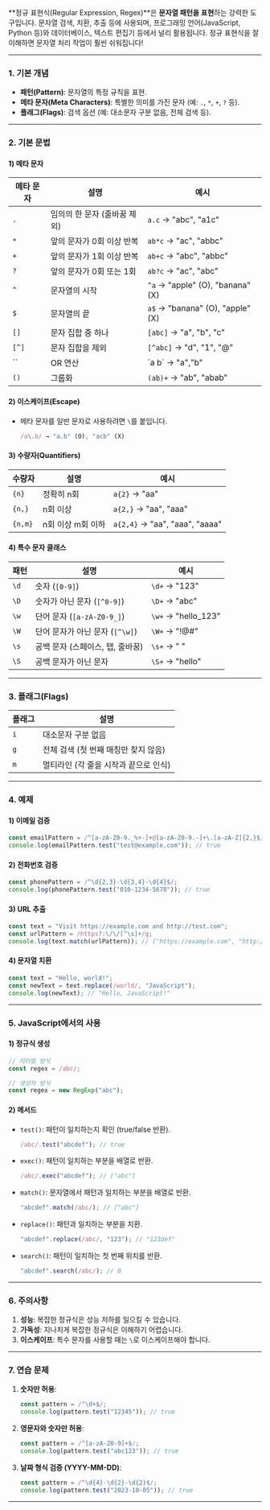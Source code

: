 **정규 표현식(Regular Expression, Regex)**은 **문자열 패턴을 표현**하는 강력한 도구입니다. 문자열 검색, 치환, 추출 등에 사용되며, 프로그래밍 언어(JavaScript, Python 등)와 데이터베이스, 텍스트 편집기 등에서 널리 활용됩니다. 정규 표현식을 잘 이해하면 문자열 처리 작업이 훨씬 쉬워집니다!

---

### **1. 기본 개념**
- **패턴(Pattern)**: 문자열의 특정 규칙을 표현.  
- **메타 문자(Meta Characters)**: 특별한 의미를 가진 문자 (예: `.`, `*`, `+`, `?` 등).  
- **플래그(Flags)**: 검색 옵션 (예: 대소문자 구분 없음, 전체 검색 등).

---

### **2. 기본 문법**
#### 1) **메타 문자**
| 메타 문자 | 설명                | 예시                               |
| ----- | ----------------- | -------------------------------- |
| `.`   | 임의의 한 문자 (줄바꿈 제외) | `a.c` → "abc", "a1c"             |
| `*`   | 앞의 문자가 0회 이상 반복   | `ab*c` → "ac", "abbc"            |
| `+`   | 앞의 문자가 1회 이상 반복   | `ab+c` → "abc", "abbc"           |
| `?`   | 앞의 문자가 0회 또는 1회   | `ab?c` → "ac", "abc"             |
| `^`   | 문자열의 시작           | `^a` → "apple" (O), "banana" (X) |
| `$`   | 문자열의 끝            | `a$` → "banana" (O), "apple" (X) |
| `[]`  | 문자 집합 중 하나        | `[abc]` → "a", "b", "c"          |
| `[^]` | 문자 집합을 제외         | `[^abc]` → "d", "1", "@"         |
| ``    | OR 연산             | \`a b\` -> "a","b"               |
| `()`  | 그룹화               | `(ab)+` → "ab", "abab"           |

#### 2) **이스케이프(Escape)**
- 메타 문자를 일반 문자로 사용하려면 `\`를 붙입니다.  
  ```javascript
  /a\.b/ → "a.b" (O), "acb" (X)
  ```

#### 3) **수량자(Quantifiers)**
| 수량자 | 설명 | 예시 |
|--------|------|------|
| `{n}` | 정확히 n회 | `a{2}` → "aa" |
| `{n,}` | n회 이상 | `a{2,}` → "aa", "aaa" |
| `{n,m}` | n회 이상 m회 이하 | `a{2,4}` → "aa", "aaa", "aaaa" |

#### 4) **특수 문자 클래스**
| 패턴 | 설명 | 예시 |
|------|------|------|
| `\d` | 숫자 (`[0-9]`) | `\d+` → "123" |
| `\D` | 숫자가 아닌 문자 (`[^0-9]`) | `\D+` → "abc" |
| `\w` | 단어 문자 (`[a-zA-Z0-9_]`) | `\w+` → "hello_123" |
| `\W` | 단어 문자가 아닌 문자 (`[^\w]`) | `\W+` → "!@#" |
| `\s` | 공백 문자 (스페이스, 탭, 줄바꿈) | `\s+` → "   " |
| `\S` | 공백 문자가 아닌 문자 | `\S+` → "hello" |

---

### **3. 플래그(Flags)**
| 플래그 | 설명 |
|--------|------|
| `i` | 대소문자 구분 없음 |
| `g` | 전체 검색 (첫 번째 매칭만 찾지 않음) |
| `m` | 멀티라인 (각 줄을 시작과 끝으로 인식) |

---

### **4. 예제**
#### 1) **이메일 검증**
```javascript
const emailPattern = /^[a-zA-Z0-9._%+-]+@[a-zA-Z0-9.-]+\.[a-zA-Z]{2,}$/;
console.log(emailPattern.test("test@example.com")); // true
```

#### 2) **전화번호 검증**
```javascript
const phonePattern = /^\d{2,3}-\d{3,4}-\d{4}$/;
console.log(phonePattern.test("010-1234-5678")); // true
```

#### 3) **URL 추출**
```javascript
const text = "Visit https://example.com and http://test.com";
const urlPattern = /https?:\/\/[^\s]+/g;
console.log(text.match(urlPattern)); // ["https://example.com", "http://test.com"]
```

#### 4) **문자열 치환**
```javascript
const text = "Hello, world!";
const newText = text.replace(/world/, "JavaScript");
console.log(newText); // "Hello, JavaScript!"
```

---

### **5. JavaScript에서의 사용**
#### 1) **정규식 생성**
```javascript
// 리터럴 방식
const regex = /abc/;

// 생성자 방식
const regex = new RegExp("abc");
```

#### 2) **메서드**
- `test()`: 패턴이 일치하는지 확인 (true/false 반환).  
  ```javascript
  /abc/.test("abcdef"); // true
  ```
- `exec()`: 패턴이 일치하는 부분을 배열로 반환.  
  ```javascript
  /abc/.exec("abcdef"); // ["abc"]
  ```
- `match()`: 문자열에서 패턴과 일치하는 부분을 배열로 반환.  
  ```javascript
  "abcdef".match(/abc/); // ["abc"]
  ```
- `replace()`: 패턴과 일치하는 부분을 치환.  
  ```javascript
  "abcdef".replace(/abc/, "123"); // "123def"
  ```
- `search()`: 패턴이 일치하는 첫 번째 위치를 반환.  
  ```javascript
  "abcdef".search(/abc/); // 0
  ```

---

### **6. 주의사항**
1. **성능**: 복잡한 정규식은 성능 저하를 일으킬 수 있습니다.  
2. **가독성**: 지나치게 복잡한 정규식은 이해하기 어렵습니다.  
3. **이스케이프**: 특수 문자를 사용할 때는 `\`로 이스케이프해야 합니다.

---
### **7. 연습 문제**
1. **숫자만 허용**:  
   ```javascript
   const pattern = /^\d+$/;
   console.log(pattern.test("12345")); // true
   ```

2. **영문자와 숫자만 허용**:  
   ```javascript
   const pattern = /^[a-zA-Z0-9]+$/;
   console.log(pattern.test("abc123")); // true
   ```

3. **날짜 형식 검증 (YYYY-MM-DD)**:  
   ```javascript
   const pattern = /^\d{4}-\d{2}-\d{2}$/;
   console.log(pattern.test("2023-10-05")); // true
   ```

---

